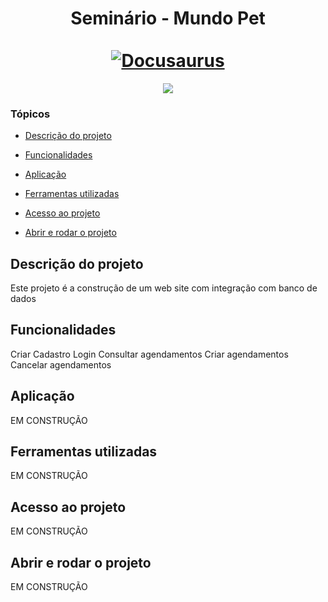 <div align="center">
  <h1 align="center">
     Seminário - Mundo Pet
    <br />
    <br />
    <a href="https://docusaurus.io">
      <img src="https://docusaurus.io/img/slash-introducing.svg" alt="Docusaurus">
    </a>
  </h1>
</div>

<p align="center">
   <img src="http://img.shields.io/static/v1?label=STATUS&message=EM%20DESENVOLVIMENTO&color=RED&style=for-the-badge" #vitrinedev/>
</p>

### Tópicos 

- [Descrição do projeto](#descrição-do-projeto)

- [Funcionalidades](#funcionalidades)

- [Aplicação](#aplicação)

- [Ferramentas utilizadas](#ferramentas-utilizadas)

- [Acesso ao projeto](#acesso-ao-projeto)

- [Abrir e rodar o projeto](#abrir-e-rodar-o-projeto)


## Descrição do projeto 

<p align="justify">

  Este projeto é a construção de um web site com integração com banco de dados
</p>

## Funcionalidades

Criar Cadastro
Login
Consultar agendamentos
Criar agendamentos
Cancelar agendamentos

## Aplicação

 EM CONSTRUÇÃO

###

## Ferramentas utilizadas

 EM CONSTRUÇÃO
###

## Acesso ao projeto

 EM CONSTRUÇÃO

## Abrir e rodar o projeto

 EM CONSTRUÇÃO

